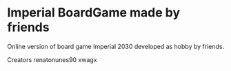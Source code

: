 # Imperial BoardGame made by friends

Online version of board game Imperial 2030 developed as hobby by friends.

Creators
renatonunes90
xwagx

